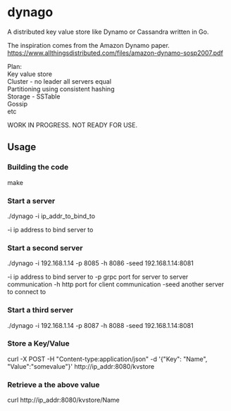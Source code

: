 # dynago
A distributed key value store like Dynamo or Cassandra written in Go.

The inspiration comes from the Amazon Dynamo paper.  
https://www.allthingsdistributed.com/files/amazon-dynamo-sosp2007.pdf

Plan:  
Key value store  
Cluster - no leader all servers equal  
Partitioning using consistent hashing  
Storage - SSTable  
Gossip  
etc      

WORK IN PROGRESS. NOT READY FOR USE.

## Usage

### Building the code

make

### Start a server

./dynago -i ip_addr_to_bind_to

-i ip address to bind server to

### Start a second server

./dynago -i 192.168.1.14 -p 8085 -h 8086 -seed 192.168.1.14:8081

-i ip address to bind server to
-p grpc port for server to server communication
-h http port for client communication
-seed another server to connect to

### Start a third server

./dynago -i 192.168.1.14 -p 8087 -h 8088 -seed 192.168.1.14:8081

### Store a Key/Value 

curl -X POST -H "Content-type:application/json" -d '{"Key": "Name", "Value":"somevalue"}' http://ip_addr:8080/kvstore

### Retrieve a the above value

curl http://ip_addr:8080/kvstore/Name
